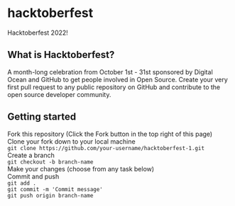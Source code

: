 # hacktoberfest
Hacktoberfest 2022!

## What is Hacktoberfest?
A month-long celebration from October 1st - 31st sponsored by Digital Ocean and GitHub to get people involved in Open Source. Create your very first pull request to any public repository on GitHub and contribute to the open source developer community.<br>

## Getting started
Fork this repository (Click the Fork button in the top right of this page)<br>
Clone your fork down to your local machine<br>
`git clone https://github.com/your-username/hacktoberfest-1.git`<br>
Create a branch<br>
`git checkout -b branch-name`<br>
Make your changes (choose from any task below)<br>
Commit and push<br>
`git add .`<br>
`git commit -m 'Commit message'`<br>
`git push origin branch-name`<br>
